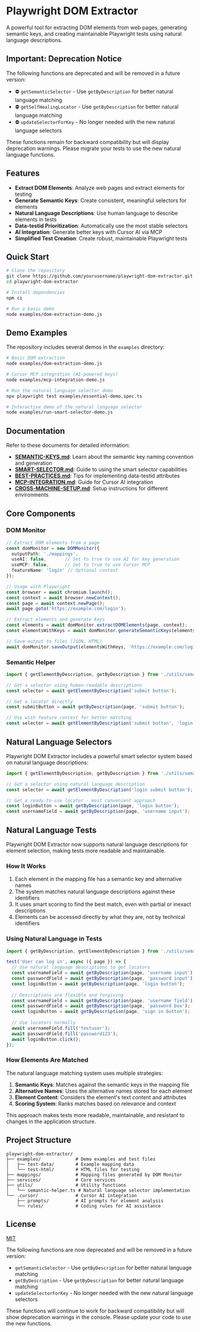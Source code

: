 # Playwright DOM Extractor

A powerful tool for extracting DOM elements from web pages, generating semantic keys, and creating maintainable Playwright tests using natural language descriptions.

## Important: Deprecation Notice

The following functions are deprecated and will be removed in a future version:

- ⛔️ `getSemanticSelector` - Use `getByDescription` for better natural language matching
- ⛔️ `getSelfHealingLocator` - Use `getByDescription` for better natural language matching
- ⛔️ `updateSelectorForKey` - No longer needed with the new natural language selectors

These functions remain for backward compatibility but will display deprecation warnings. Please migrate your tests to use the new natural language functions.

## Features

- **Extract DOM Elements**: Analyze web pages and extract elements for testing
- **Generate Semantic Keys**: Create consistent, meaningful selectors for elements
- **Natural Language Descriptions**: Use human language to describe elements in tests
- **Data-testid Prioritization**: Automatically use the most stable selectors
- **AI Integration**: Generate better keys with Cursor AI via MCP
- **Simplified Test Creation**: Create robust, maintainable Playwright tests

## Quick Start

```bash
# Clone the repository
git clone https://github.com/yourusername/playwright-dom-extractor.git
cd playwright-dom-extractor

# Install dependencies
npm ci

# Run a basic demo
node examples/dom-extraction-demo.js
```

## Demo Examples

The repository includes several demos in the `examples` directory:

```bash
# Basic DOM extraction
node examples/dom-extraction-demo.js

# Cursor MCP integration (AI-powered keys)
node examples/mcp-integration-demo.js

# Run the natural language selector demo
npx playwright test examples/essential-demo.spec.ts

# Interactive demo of the natural language selector
node examples/run-smart-selector-demo.js
```

## Documentation

Refer to these documents for detailed information:

- **[SEMANTIC-KEYS.md](SEMANTIC-KEYS.md)**: Learn about the semantic key naming convention and generation
- **[SMART-SELECTOR.md](SMART-SELECTOR.md)**: Guide to using the smart selector capabilities
- **[BEST-PRACTICES.md](BEST-PRACTICES.md)**: Tips for implementing data-testid attributes
- **[MCP-INTEGRATION.md](MCP-INTEGRATION.md)**: Guide for Cursor AI integration
- **[CROSS-MACHINE-SETUP.md](CROSS-MACHINE-SETUP.md)**: Setup instructions for different environments

## Core Components

### DOM Monitor

```typescript
// Extract DOM elements from a page
const domMonitor = new DOMMonitor({
  outputPath: './mappings',
  useAI: false,       // Set to true to use AI for key generation
  useMCP: false,      // Set to true to use Cursor MCP
  featureName: 'login' // Optional context
});

// Usage with Playwright
const browser = await chromium.launch();
const context = await browser.newContext();
const page = await context.newPage();
await page.goto('https://example.com/login');

// Extract elements and generate keys
const elements = await domMonitor.extractDOMElements(page, context);
const elementsWithKeys = await domMonitor.generateSemanticKeys(elements, 'https://example.com/login');

// Save output to files (JSON, HTML)
await domMonitor.saveOutput(elementsWithKeys, 'https://example.com/login');
```

### Semantic Helper

```typescript
import { getElementByDescription, getByDescription } from './utils/semantic-helper';

// Get a selector using human-readable descriptions
const selector = await getElementByDescription('submit button');

// Get a locator directly
const submitButton = await getByDescription(page, 'submit button');

// Use with feature context for better matching
const selector = await getElementByDescription('submit button', 'login');
```

## Natural Language Selectors

Playwright DOM Extractor includes a powerful smart selector system based on natural language descriptions:

```typescript
import { getElementByDescription, getByDescription } from './utils/semantic-helper';

// Get a selector using natural language description
const selector = await getElementByDescription('login submit button');

// Get a ready-to-use locator - most convenient approach
const loginButton = await getByDescription(page, 'login button');
const usernameField = await getByDescription(page, 'username input');
```

## Natural Language Tests

Playwright DOM Extractor now supports natural language descriptions for element selection, making tests more readable and maintainable.

### How It Works

1. Each element in the mapping file has a semantic key and alternative names
2. The system matches natural language descriptions against these identifiers
3. It uses smart scoring to find the best match, even with partial or inexact descriptions
4. Elements can be accessed directly by what they are, not by technical identifiers

### Using Natural Language in Tests

```typescript
import { getByDescription, getElementByDescription } from './utils/semantic-helper';

test('User can log in', async ({ page }) => {
  // Use natural language descriptions to get locators
  const usernameField = await getByDescription(page, 'username input');
  const passwordField = await getByDescription(page, 'password input');
  const loginButton = await getByDescription(page, 'login button');
  
  // Descriptions are flexible and forgiving
  const usernameField = await getByDescription(page, 'username field');
  const passwordField = await getByDescription(page, 'password box');
  const loginButton = await getByDescription(page, 'sign in button');
  
  // Use locators normally
  await usernameField.fill('testuser');
  await passwordField.fill('password123');
  await loginButton.click();
});
```

### How Elements Are Matched

The natural language matching system uses multiple strategies:

1. **Semantic Keys**: Matches against the semantic keys in the mapping file
2. **Alternative Names**: Uses the alternative names stored for each element
3. **Element Content**: Considers the element's text content and attributes
4. **Scoring System**: Ranks matches based on relevance and context

This approach makes tests more readable, maintainable, and resistant to changes in the application structure.

## Project Structure

```
playwright-dom-extractor/
├── examples/             # Demo examples and test files
│   ├── test-data/        # Example mapping data
│   └── test-html/        # HTML files for testing
├── mappings/             # Mapping files generated by DOM Monitor
├── services/             # Core services
├── utils/                # Utility functions
│   └── semantic-helper.ts # Natural language selector implementation
└── .cursor/              # Cursor AI integration
    ├── prompts/          # AI prompts for element analysis
    └── rules/            # Coding rules for AI assistance
```

## License

[MIT](LICENSE)

The following functions are now deprecated and will be removed in a future version:

- `getSemanticSelector` - Use `getByDescription` for better natural language matching
- `getByDescription` - Use `getByDescription` for better natural language matching 
- `updateSelectorForKey` - No longer needed with the new natural language selectors

These functions will continue to work for backward compatibility but will show deprecation warnings in the console. Please update your code to use the new functions.
